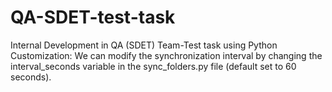 # QA-SDET-test-task
Internal Development in QA (SDET) Team-Test task using Python
Customization: We can modify the synchronization interval by changing the interval_seconds variable in the sync_folders.py file (default set to 60 seconds).
